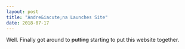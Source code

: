 ```yaml
---
layout: post
title: "Andre&iacute;na Launches Site"
date: 2018-07-17
---
```


Well. Finally got around to ~~putting~~ starting to put this website together.

